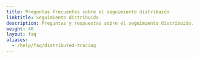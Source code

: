 ```yaml
---
title: Preguntas frecuentes sobre el seguimiento distribuido
linktitle: Seguimiento distribuido
description: Preguntas y respuestas sobre el seguimiento distribuido.
weight: 46
layout: faq
aliases:
  - /help/faq/distributed-tracing
---
```

